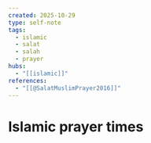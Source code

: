 ```yaml
---
created: 2025-10-29
type: self-note
tags:
  - islamic
  - salat
  - salah
  - prayer
hubs:
  - "[[islamic]]"
references:
  - "[[@SalatMuslimPrayer2016]]"
---
```


# Islamic prayer times
